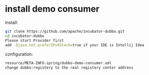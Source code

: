 
# install demo consumer

install:

```sh
git clone https://github.com/apache/incubator-dubbo.git
cd incubator-dubbo
Please start Provider first
add -Djava.net.preferIPv4Stack=true if your IDE is Intellij Idea
```

configuration:

```sh
resource/META-INFO.spring/dubbo-demo-consumer.xml
change dubbo:registery to the real registery center address
```
